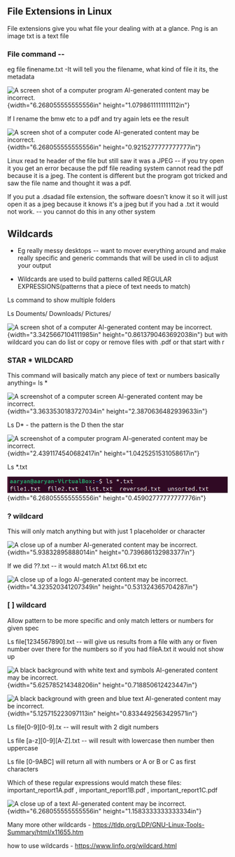 ## File Extensions in Linux 

File extensions give you what file your dealing with at a glance. Png is
an image txt is a text file

### File command -- 

eg file finename.txt -It will tell you the filename, what kind of file
it its, the metadata

![A screen shot of a computer program AI-generated content may be
incorrect.](vertopal_3674202a68f04ffbb52933ee7f6466ba/media/image1.png){width="6.268055555555556in"
height="1.0798611111111112in"}

If I rename the bmw etc to a pdf and try again lets ee the result

![A screen shot of a computer code AI-generated content may be
incorrect.](vertopal_3674202a68f04ffbb52933ee7f6466ba/media/image2.png){width="6.268055555555556in"
height="0.9215277777777777in"}

Linux read te header of the file but still saw it was a JPEG -- if you
try open it you get an error because the pdf file reading system cannot
read the pdf because it is a jpeg. The content is different but the
program got tricked and saw the file name and thought it was a pdf.

If you put a .dsadad file extension, the software doesn't know it so it
will just open it as a jpeg because it knows it's a jpeg but if you had
a .txt it would not work. -- you cannot do this in any other system

## Wildcards 

-   Eg really messy desktops -- want to mover everything around and make
    really specific and generic commands that will be used in cli to
    adjust your output

-   Wildcards are used to build patterns called REGULAR
    EXPRESSIONS(patterns that a piece of text needs to match)

Ls command to show multiple folders

Ls Douments/ Downloads/ Pictures/

![A screen shot of a computer AI-generated content may be
incorrect.](vertopal_3674202a68f04ffbb52933ee7f6466ba/media/image3.png){width="3.3425667104111985in"
height="0.8613790463692038in"} but with wildcard you can do list or copy
or remove files with .pdf or that start with r

### STAR \* WILDCARD 

This command will basically match any piece of text or numbers basically
anything= ls \*

![A screenshot of a computer screen AI-generated content may be
incorrect.](vertopal_3674202a68f04ffbb52933ee7f6466ba/media/image4.png){width="3.3633530183727034in"
height="2.3870636482939633in"}

Ls D\* - the pattern is the D then the star

![A screenshot of a computer program AI-generated content may be
incorrect.](vertopal_3674202a68f04ffbb52933ee7f6466ba/media/image5.png){width="2.4391174540682417in"
height="1.0425251531058617in"}

Ls \*.txt

![](vertopal_3674202a68f04ffbb52933ee7f6466ba/media/image6.png){width="6.268055555555556in"
height="0.45902777777777776in"}

### ? wildcard

This will only match anything but with just 1 placeholder or character

![A close up of a number AI-generated content may be
incorrect.](vertopal_3674202a68f04ffbb52933ee7f6466ba/media/image7.png){width="5.93832895888014in"
height="0.739686132983377in"}

If we did ??.txt -- it would match A1.txt 66.txt etc

![A close up of a logo AI-generated content may be
incorrect.](vertopal_3674202a68f04ffbb52933ee7f6466ba/media/image8.png){width="4.323520341207349in"
height="0.531324365704287in"}

### \[ \] wildcard

Allow pattern to be more specific and only match letters or numbers for
given spec

Ls file\[1234567890\].txt -- will give us results from a file with any
or fiven number over there for the numbers so if you had fileA.txt it
would not show up

![A black background with white text and symbols AI-generated content
may be
incorrect.](vertopal_3674202a68f04ffbb52933ee7f6466ba/media/image9.png){width="5.625785214348206in"
height="0.718850612423447in"}

![A black background with green and blue text AI-generated content may
be
incorrect.](vertopal_3674202a68f04ffbb52933ee7f6466ba/media/image10.png){width="5.125715223097113in"
height="0.8334492563429571in"}

Ls file\[0-9\]\[0-9\].tx -- will result with 2 digit numbers

Ls file \[a-z\]\[0-9\]\[A-Z\].txt -- will result with lowercase then
number then uppercase

Ls file \[0-9ABC\] will return all with numbers or A or B or C as first
characters

Which of these regular expressions would match these files: \
important_report1A.pdf , important_report1B.pdf , important_report1C.pdf

![A close up of a text AI-generated content may be
incorrect.](vertopal_3674202a68f04ffbb52933ee7f6466ba/media/image11.png){width="6.268055555555556in"
height="1.1583333333333334in"}

Many more other wildcards -
<https://tldp.org/LDP/GNU-Linux-Tools-Summary/html/x11655.htm>

how to use wildcards - <https://www.linfo.org/wildcard.html>
